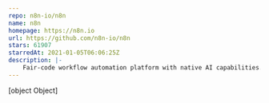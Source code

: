 ```yaml
---
repo: n8n-io/n8n
name: n8n
homepage: https://n8n.io
url: https://github.com/n8n-io/n8n
stars: 61907
starredAt: 2021-01-05T06:06:25Z
description: |-
    Fair-code workflow automation platform with native AI capabilities. Combine visual building with custom code, self-host or cloud, 400+ integrations.
---
```


[object Object]
